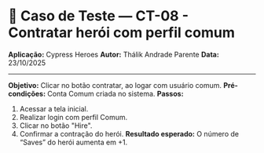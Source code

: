 # 🧾 Caso de Teste — CT-08 - Contratar herói com perfil comum

**Aplicação:** Cypress Heroes
**Autor:** Thálik Andrade Parente
**Data:** 23/10/2025  

----

**Objetivo:** Clicar no botão contratar, ao logar com usuário comum.
**Pré-condições:** Conta Comum criada no sistema.
**Passos:**
1. Acessar a tela inicial.
2. Realizar login com perfil Comum.
3. Clicar no botão "Hire".
4. Confirmar a contração do herói.
**Resultado esperado:** O número de “Saves” do herói aumenta em +1.
